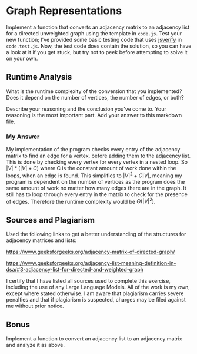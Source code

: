 # Graph Representations

Implement a function that converts an adjacency matrix to an adjacency list for
a directed unweighted graph using the template in `code.js`. Test your new
function; I've provided some basic testing code that uses
[jsverify](https://jsverify.github.io/) in `code.test.js`. Now, the test code
does contain the solution, so you can have a look at it if you get stuck, but
try not to peek before attempting to solve it on your own.

## Runtime Analysis

What is the runtime complexity of the conversion that you implemented? Does it
depend on the number of vertices, the number of edges, or both?

Describe your reasoning and the conclusion you've come to. Your reasoning is the
most important part. Add your answer to this markdown file.

### My Answer 

My implementation of the program checks every entry of the adjacency matrix to 
find an edge for a vertex, before adding them to the adjacency list. This is 
done by checking every vertex for every vertex in a nested loop. So $|V| * (|V| + C)$
where  C is the constant amount of work done within the loops, when an edge is found. 
This simplifies to  $|V|^2 + C|V|$, meaning my program is dependent on the number of 
vertices as the program does the same amount of work no matter how many edges there
are in the graph. It still has to loop through every entry in the matrix to check
for the presence of edges. Therefore the runtime complexity would be $\Theta(|V|^2)$. 

## Sources and Plagiarism 

Used the following links to get a better understanding of the structures for adjacency matrices and lists: 

https://www.geeksforgeeks.org/adjacency-matrix-of-directed-graph/

https://www.geeksforgeeks.org/adjacency-list-meaning-definition-in-dsa/#3-adjacency-list-for-directed-and-weighted-graph

I certify that I have listed all sources used to complete this exercise, including the use of any Large Language Models. All of the work is my own, except where stated otherwise. I am aware that plagiarism carries severe penalties and that if plagiarism is suspected, charges may be filed against me without prior notice.

## Bonus

Implement a function to convert an adjacency list to an adjacency matrix and
analyze it as above.
